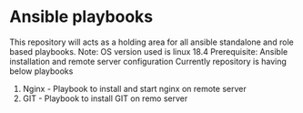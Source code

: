 # Ansible playbooks

This repository will acts as a holding area for all ansible standalone and role based playbooks.
Note: OS version used is linux 18.4
Prerequisite: Ansible installation and remote server configuration
Currently repository is having below playbooks
1. Nginx - Playbook to install and start nginx on remote server
2. GIT - Playbook to install GIT on remo server